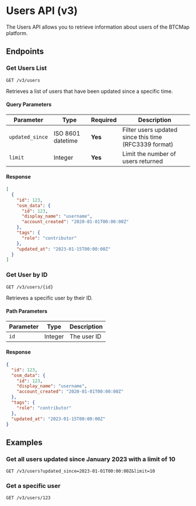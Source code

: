 
# Users API (v3)

The Users API allows you to retrieve information about users of the BTCMap platform.

## Endpoints

### Get Users List

```
GET /v3/users
```

Retrieves a list of users that have been updated since a specific time.

#### Query Parameters

| Parameter | Type | Required | Description |
|-----------|------|----------|-------------|
| `updated_since` | ISO 8601 datetime | **Yes** | Filter users updated since this time (RFC3339 format) |
| `limit` | Integer | **Yes** | Limit the number of users returned |

#### Response

```json
[
  {
    "id": 123,
    "osm_data": {
      "id": 123,
      "display_name": "username",
      "account_created": "2020-01-01T00:00:00Z"
    },
    "tags": {
      "role": "contributor"
    },
    "updated_at": "2023-01-15T00:00:00Z"
  }
]
```

### Get User by ID

```
GET /v3/users/{id}
```

Retrieves a specific user by their ID.

#### Path Parameters

| Parameter | Type | Description |
|-----------|------|-------------|
| `id` | Integer | The user ID |

#### Response

```json
{
  "id": 123,
  "osm_data": {
    "id": 123,
    "display_name": "username",
    "account_created": "2020-01-01T00:00:00Z"
  },
  "tags": {
    "role": "contributor"
  },
  "updated_at": "2023-01-15T00:00:00Z"
}
```

## Examples

### Get all users updated since January 2023 with a limit of 10

```
GET /v3/users?updated_since=2023-01-01T00:00:00Z&limit=10
```

### Get a specific user

```
GET /v3/users/123
```
